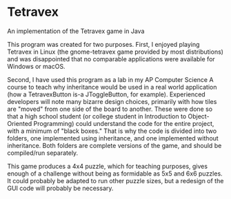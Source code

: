 # Tetravex
An implementation of the Tetravex game in Java

This program was created for two purposes. First, I enjoyed playing Tetravex in Linux (the gnome-tetravex game provided by most distributions) and was disappointed that no comparable applications were available for Windows or macOS.  

Second, I have used this program as a lab in my AP Computer Science A course to teach why inheritance would be used in a real world application (how a TetravexButton is-a JToggleButton, for example). Experienced developers will note many bizarre design choices, primarily with how tiles are "moved" from one side of the board to another. These were done so that a high school student (or college student in Introduction to Object-Oriented Programming) could understand the code for the entire project, with a minimum of "black boxes."  That is why the code is divided into two folders, one implemented using inheritance, and one implemented without inheritance.  Both folders are complete versions of the game, and should be compiled/run separately.

This game produces a 4x4 puzzle, which for teaching purposes, gives enough of a challenge without being as formidable as 5x5 and 6x6 puzzles. It could probably be adapted to run other puzzle sizes, but a redesign of the GUI code will probably be necessary.
